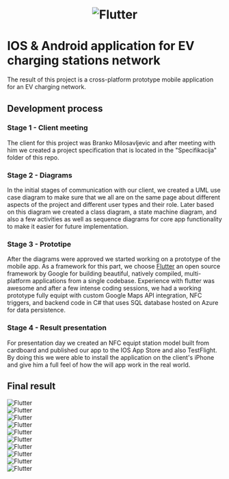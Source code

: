 <h1 align="center">
  <picture>
    <source width="300px" media="(prefers-color-scheme: dark)" srcset="https://github.com/UPocek/ElectricChargers/blob/main/Uspomene/app-screen-1.PNG">
    <img alt="Flutter" src="https://github.com/UPocek/ElectricChargers/blob/main/Uspomene/app-screen-1.PNG">
  </picture>
</h1>

# IOS & Android application for EV charging stations network

The result of this project is a cross-platform prototype mobile application for an EV charging network. 

## Development process

### Stage 1 - Client meeting

The client for this project was Branko Milosavljevic and after meeting with him we created a project specification that is located in the "Specifikacija" folder of this repo.

### Stage 2 - Diagrams

In the initial stages of communication with our client, we created a UML use case diagram to make sure that we all are on the same page about different aspects of the project and different user types and their role. Later based on this diagram we created a class diagram, a state machine diagram, and also a few activities as well as sequence diagrams for core app functionality to make it easier for future implementation.

### Stage 3 - Prototipe

After the diagrams were approved we started working on a prototype of the mobile app. As a framework for this part, we choose [Flutter](https://flutter.dev/) an open source framework by Google for building beautiful, natively compiled, multi-platform applications from a single codebase. Experience with flutter was awesome and after a few intense coding sessions, we had a working prototype fully equipt with custom Google Maps API integration, NFC triggers, and backend code in C# that uses SQL database hosted on Azure for data persistence.

### Stage 4 - Result presentation

For presentation day we created an NFC equipt station model built from cardboard and published our app to the IOS App Store and also TestFlight. By doing this we were able to install the application on the client's iPhone and give him a full feel of how the will app work in the real world.

## Final result

<div>
  <picture>
    <source width="300px" media="(prefers-color-scheme: dark)" srcset="https://github.com/UPocek/ElectricChargers/blob/main/Uspomene/app-screen-1.PNG">
    <img alt="Flutter" src="https://github.com/UPocek/ElectricChargers/blob/main/Uspomene/app-screen-1.PNG">
  </picture>
</div>

<div>
  <picture>
    <source width="300px" media="(prefers-color-scheme: dark)" srcset="https://github.com/UPocek/ElectricChargers/blob/main/Uspomene/app-screen-2.PNG">
    <img alt="Flutter" src="https://github.com/UPocek/ElectricChargers/blob/main/Uspomene/app-screen-2.PNG">
  </picture>
</div>

<div>
  <picture>
    <source width="300px" media="(prefers-color-scheme: dark)" srcset="https://github.com/UPocek/ElectricChargers/blob/main/Uspomene/app-screen-3.PNG">
    <img alt="Flutter" src="https://github.com/UPocek/ElectricChargers/blob/main/Uspomene/app-screen-3.PNG">
  </picture>
</div>

<div>
  <picture>
    <source width="300px" media="(prefers-color-scheme: dark)" srcset="https://github.com/UPocek/ElectricChargers/blob/main/Uspomene/app-screen-4.PNG">
    <img alt="Flutter" src="https://github.com/UPocek/ElectricChargers/blob/main/Uspomene/app-screen-4.PNG">
  </picture>
</div>

<div>
  <picture>
    <source width="300px" media="(prefers-color-scheme: dark)" srcset="https://github.com/UPocek/ElectricChargers/blob/main/Uspomene/app-screen-5.PNG">
    <img alt="Flutter" src="https://github.com/UPocek/ElectricChargers/blob/main/Uspomene/app-screen-5.PNG">
  </picture>
</div>

<div>
  <picture>
    <source width="300px" media="(prefers-color-scheme: dark)" srcset="https://github.com/UPocek/ElectricChargers/blob/main/Uspomene/app-screen-6.PNG">
    <img alt="Flutter" src="https://github.com/UPocek/ElectricChargers/blob/main/Uspomene/app-screen-6.PNG">
  </picture>
</div>

<div>
  <picture>
    <source width="300px" media="(prefers-color-scheme: dark)" srcset="https://github.com/UPocek/ElectricChargers/blob/main/Uspomene/app-screen-7.PNG">
    <img alt="Flutter" src="https://github.com/UPocek/ElectricChargers/blob/main/Uspomene/app-screen-7.PNG">
  </picture>
</div>

<div>
  <picture>
    <source width="300px" media="(prefers-color-scheme: dark)" srcset="https://github.com/UPocek/ElectricChargers/blob/main/Uspomene/app-screen-8.PNG">
    <img alt="Flutter" src="https://github.com/UPocek/ElectricChargers/blob/main/Uspomene/app-screen-8.PNG">
  </picture>
</div>

<div>
  <picture>
    <source width="300px" media="(prefers-color-scheme: dark)" srcset="https://github.com/UPocek/ElectricChargers/blob/main/Uspomene/app-screen-9.PNG">
    <img alt="Flutter" src="https://github.com/UPocek/ElectricChargers/blob/main/Uspomene/app-screen-9.PNG">
  </picture>
</div>

<div>
  <picture>
    <source width="300px" media="(prefers-color-scheme: dark)" srcset="https://github.com/UPocek/ElectricChargers/blob/main/Uspomene/app-screen-10.PNG">
    <img alt="Flutter" src="https://github.com/UPocek/ElectricChargers/blob/main/Uspomene/app-screen-10.PNG">
  </picture>
</div>
